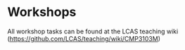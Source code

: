 # Workshops
All workshop tasks can be found at the LCAS teaching wiki (https://github.com/LCAS/teaching/wiki/CMP3103M) 
